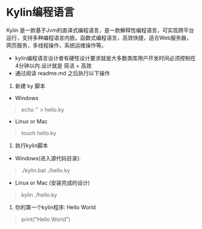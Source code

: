 # Kylin编程语言
Kylin 是一款基于Jvm的直译式编程语言，是一款解释性编程语言，可实现跨平台运行，支持多种编程语言内嵌。函数式编程语言，高效快捷，适合Web服务器，网页服务，多线程操作，系统运维操作等。

- kylin编程语言设计者有硬性设计要求就是大多数类库用户开发时间必须控制在 4分钟以内.设计就是 简洁 + 高效
- 通过阅读 readme.md 之后执行以下操作

1. 新建 ky 脚本
- Windows
> echo '' > hello.ky

- Linux or Mac
> touch hello.ky

1. 执行kylin脚本
- Windows(进入源代码目录): 
> ./kylin.bat ./hello.ky  

- Linux or Mac (安装完成的设计)
> kylin ./hello.ky

1. 你的第一个kylin程序: Hello World
> print("Hello World")